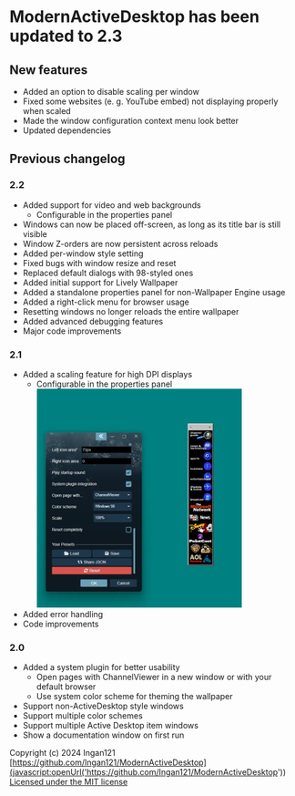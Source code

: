 # ModernActiveDesktop has been updated to 2.3

## New features
* Added an option to disable scaling per window
* Fixed some websites (e. g. YouTube embed) not displaying properly when scaled
* Made the window configuration context menu look better
* Updated dependencies

## Previous changelog

### 2.2
* Added support for video and web backgrounds
    * Configurable in the properties panel
* Windows can now be placed off-screen, as long as its title bar is still visible
* Window Z-orders are now persistent across reloads
* Added per-window style setting
* Fixed bugs with window resize and reset
* Replaced default dialogs with 98-styled ones
* Added initial support for Lively Wallpaper
* Added a standalone properties panel for non-Wallpaper Engine usage
* Added a right-click menu for browser usage
* Resetting windows no longer reloads the entire wallpaper
* Added advanced debugging features
* Major code improvements

### 2.1
* Added a scaling feature for high DPI displays
    * Configurable in the properties panel
<br><img src="images/MADScale.webp" width="360px" height="384px" title="Scaling screenshot">
* Added error handling
* Code improvements

### 2.0
* Added a system plugin for better usability
    * Open pages with ChannelViewer in a new window or with your default browser
    * Use system color scheme for theming the wallpaper
* Support non-ActiveDesktop style windows
* Support multiple color schemes
* Support multiple Active Desktop item windows
* Show a documentation window on first run

Copyright (c) 2024 Ingan121  
[https://github.com/Ingan121/ModernActiveDesktop](javascript:openUrl('https://github.com/Ingan121/ModernActiveDesktop'))  
[Licensed under the MIT license](?src=../license.txt&showbackbtn=1)